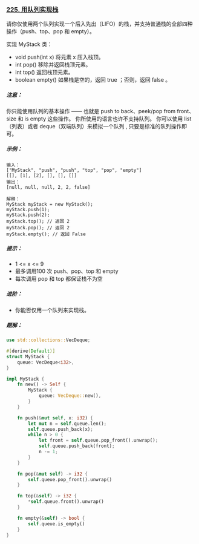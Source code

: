 ### [225. 用队列实现栈](https://leetcode.cn/problems/implement-stack-using-queues/)
请你仅使用两个队列实现一个后入先出（LIFO）的栈，并支持普通栈的全部四种操作（push、top、pop 和 empty）。

实现 MyStack 类：

- void push(int x) 将元素 x 压入栈顶。
- int pop() 移除并返回栈顶元素。
- int top() 返回栈顶元素。
- boolean empty() 如果栈是空的，返回 true ；否则，返回 false 。


##### 注意：

你只能使用队列的基本操作 —— 也就是 push to back、peek/pop from front、size 和 is empty 这些操作。
你所使用的语言也许不支持队列。 你可以使用 list （列表）或者 deque（双端队列）来模拟一个队列 , 只要是标准的队列操作即可。


##### 示例：
```
输入：
["MyStack", "push", "push", "top", "pop", "empty"]
[[], [1], [2], [], [], []]
输出：
[null, null, null, 2, 2, false]

解释：
MyStack myStack = new MyStack();
myStack.push(1);
myStack.push(2);
myStack.top(); // 返回 2
myStack.pop(); // 返回 2
myStack.empty(); // 返回 False
```

##### 提示：
- 1 <= x <= 9
- 最多调用100 次 push、pop、top 和 empty
- 每次调用 pop 和 top 都保证栈不为空


##### 进阶：
- 你能否仅用一个队列来实现栈。

##### 题解：
```rust
use std::collections::VecDeque;

#[derive(Default)]
struct MyStack {
    queue: VecDeque<i32>,
}

impl MyStack {
    fn new() -> Self {
        MyStack {
            queue: VecDeque::new(),
        }
    }

    fn push(&mut self, x: i32) {
        let mut n = self.queue.len();
        self.queue.push_back(x);
        while n > 0 {
            let front = self.queue.pop_front().unwrap();
            self.queue.push_back(front);
            n -= 1;
        }
    }

    fn pop(&mut self) -> i32 {
        self.queue.pop_front().unwrap()
    }

    fn top(&self) -> i32 {
        *self.queue.front().unwrap()
    }

    fn empty(&self) -> bool {
        self.queue.is_empty()
    }
}
```

